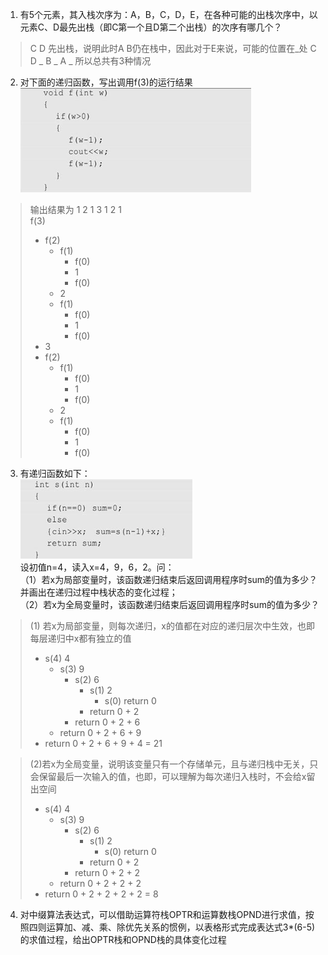 1. 有5个元素，其入栈次序为：A，B，C，D，E，在各种可能的出栈次序中，以元素C、D最先出栈（即C第一个且D第二个出栈）的次序有哪几个？
> C D 先出栈，说明此时A B仍在栈中，因此对于E来说，可能的位置在_处
> C D _ B _ A _
> 所以总共有3种情况

2. 对下面的递归函数，写出调用f(3)的运行结果
![img_5.png](img_5.png)
> 输出结果为 1 2 1 3 1 2 1  
> f(3)  
>   - f(2)  
>       - f(1)  
>           - f(0)  
>           - 1  
>           - f(0)  
>       - 2  
>       - f(1)  
>           - f(0)  
>           - 1  
>           - f(0)  
>   - 3  
>   - f(2)  
>       - f(1)  
>           - f(0)  
>           - 1  
>           - f(0)  
>       - 2  
>       - f(1)  
>           - f(0)  
>           - 1  
>           - f(0)  

3. 有递归函数如下：  
![img_6.png](img_6.png)  
设初值n=4，读入x=4，9，6，2。问：  
（1）若x为局部变量时，该函数递归结束后返回调用程序时sum的值为多少？并画出在递归过程中栈状态的变化过程；  
（2）若x为全局变量时，该函数递归结束后返回调用程序时sum的值为多少？  
> (1) 若x为局部变量，则每次递归，x的值都在对应的递归层次中生效，也即每层递归中x都有独立的值
> - s(4) 4
>   - s(3) 9
>      - s(2) 6
>        - s(1) 2
>           - s(0) return 0
>        - return 0 + 2
>      - return 0 + 2 + 6
>   - return 0 + 2 + 6 + 9  
> - return 0 + 2 + 6 + 9 + 4  = 21

> (2)若x为全局变量，说明该变量只有一个存储单元，且与递归栈中无关，只会保留最后一次输入的值，也即，可以理解为每次递归入栈时，不会给x留出空间  
> - s(4) 4
>   - s(3) 9
>      - s(2) 6
>        - s(1) 2
>           - s(0) return 0
>        - return 0 + 2
>      - return 0 + 2 + 2
>   - return 0 + 2 + 2 + 2
> - return 0 + 2 + 2 + 2 + 2  = 8

4. 对中缀算法表达式，可以借助运算符栈OPTR和运算数栈OPND进行求值，按照四则运算加、减、乘、除优先关系的惯例，以表格形式完成表达式3*(6-5)的求值过程，给出OPTR栈和OPND栈的具体变化过程
> 